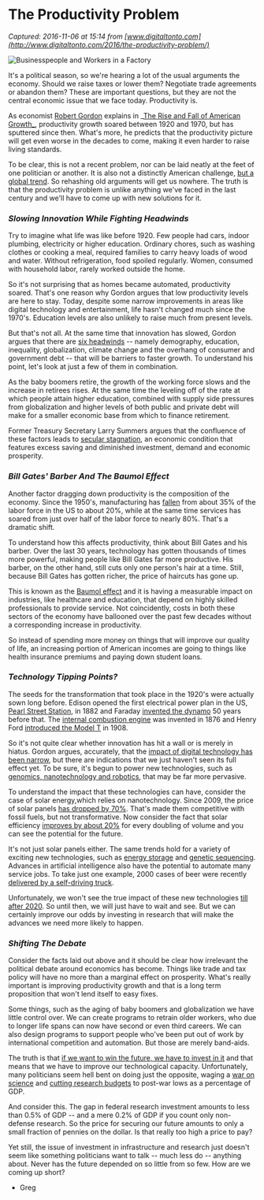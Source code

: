 # The Productivity Problem

_Captured: 2016-11-06 at 15:14 from [www.digitaltonto.com](http://www.digitaltonto.com/2016/the-productivity-problem/)_

![Businesspeople and Workers in a Factory](http://www.digitaltonto.com/wp-content/uploads/2016/11/Factory-executives-e1478391055320.jpg)

It's a political season, so we're hearing a lot of the usual arguments the economy. Should we raise taxes or lower them? Negotiate trade agreements or abandon them? These are important questions, but they are not the central economic issue that we face today. Productivity is.

As economist [Robert Gordon](https://en.wikipedia.org/wiki/Robert_J._Gordon) explains in _[The Rise and Fall of American Growth_](http://amzn.to/2eI9XiZ), productivity growth soared between 1920 and 1970, but has sputtered since then. What's more, he predicts that the productivity picture will get even worse in the decades to come, making it even harder to raise living standards.

To be clear, this is not a recent problem, nor can be laid neatly at the feet of one politician or another. It is also not a distinctly American challenge, [but a global trend](http://www.treasury.gov.au/PublicationsAndMedia/Publications/2013/Economic-Roundup-Issue-2/Economic-Roundup/Slowing-productivity-growth). So rehashing old arguments will get us nowhere. The truth is that the productivity problem is unlike anything we've faced in the last century and we'll have to come up with new solutions for it.

### **_Slowing Innovation While Fighting Headwinds_**

Try to imagine what life was like before 1920. Few people had cars, indoor plumbing, electricity or higher education. Ordinary chores, such as washing clothes or cooking a meal, required families to carry heavy loads of wood and water. Without refrigeration, food spoiled regularly. Women, consumed with household labor, rarely worked outside the home.

So it's not surprising that as homes became automated, productivity soared. That's one reason why Gordon argues that low productivity levels are here to stay. Today, despite some narrow improvements in areas like digital technology and entertainment, life hasn't changed much since the 1970's. Education levels are also unlikely to raise much from present levels.

But that's not all. At the same time that innovation has slowed, Gordon argues that there are [six headwinds](http://realmoney.thestreet.com/articles/10/10/2012/6-headwinds-apocalypse) -- namely demography, education, inequality, globalization, climate change and the overhang of consumer and government debt -- that will be barriers to faster growth. To understand his point, let's look at just a few of them in combination.

As the baby boomers retire, the growth of the working force slows and the increase in retirees rises. At the same time the leveling off of the rate at which people attain higher education, combined with supply side pressures from globalization and higher levels of both public and private debt will make for a smaller economic base from which to finance retirement.

Former Treasury Secretary Larry Summers argues that the confluence of these factors leads to [secular stagnation](http://larrysummers.com/2016/02/17/the-age-of-secular-stagnation/), an economic condition that features excess saving and diminished investment, demand and economic prosperity.

### **_Bill Gates' Barber And The Baumol Effect_**

Another factor dragging down productivity is the composition of the economy. Since the 1950's, manufacturing has [fallen](https://www.minnpost.com/macro-micro-minnesota/2012/02/history-lessons-understanding-decline-manufacturing) from about 35% of the labor force in the US to about 20%, while at the same time services has soared from just over half of the labor force to nearly 80%. That's a dramatic shift.

To understand how this affects productivity, think about Bill Gates and his barber. Over the last 30 years, technology has gotten thousands of times more powerful, making people like Bill Gates far more productive. His barber, on the other hand, still cuts only one person's hair at a time. Still, because Bill Gates has gotten richer, the price of haircuts has gone up.

This is known as the [Baumol effect](https://en.wikipedia.org/wiki/Baumol%27s_cost_disease) and it is having a measurable impact on industries, like healthcare and education, that depend on highly skilled professionals to provide service. Not coincidently, costs in both these sectors of the economy have ballooned over the past few decades without a corresponding increase in productivity.

So instead of spending more money on things that will improve our quality of life, an increasing portion of American incomes are going to things like health insurance premiums and paying down student loans.

### **_Technology Tipping Points?_**

The seeds for the transformation that took place in the 1920's were actually sown long before. Edison opened the first electrical power plan in the US, [Pearl Street Station](https://en.wikipedia.org/wiki/Pearl_Street_Station), in 1882 and Faraday [invented the dynamo](https://en.wikipedia.org/wiki/Dynamo) 50 years before that. The [internal combustion engine](https://en.wikipedia.org/wiki/Internal_combustion_engine) was invented in 1876 and Henry Ford [introduced the Model T](https://en.wikipedia.org/wiki/Ford_Model_T) in 1908.

So it's not quite clear whether innovation has hit a wall or is merely in hiatus. Gordon argues, accurately, that the [impact of digital technology has been narrow](http://www.digitaltonto.com/2016/is-digital-technology-really-making-us-any-better-off/), but there are indications that we just haven't seen its full effect yet. To be sure, it's begun to power new technologies, such as [genomics, nanotechnology and robotics](http://www.digitaltonto.com/2016/the-3-big-technologies-to-watch-over-the-next-decade-genomics-nanotechnology-and-robotics/), that may be far more pervasive.

To understand the impact that these technologies can have, consider the case of solar energy,which relies on nanotechnology. Since 2009, the price of solar panels [has dropped by 70%](http://news.nationalgeographic.com/energy/2015/10/151002-solar-energy-sees-eye-popping-price-drops/). That's made them competitive with fossil fuels, but not transformative. Now consider the fact that solar efficiency [improves by about 20%](https://en.wikipedia.org/wiki/Swanson%27s_law) for every doubling of volume and you can see the potential for the future.

It's not just solar panels either. The same trends hold for a variety of exciting new technologies, such as [energy storage](http://www.digitaltonto.com/2016/why-energy-storage-may-be-the-most-important-technology-in-the-world-right-now/) and [genetic sequencing](http://www.digitaltonto.com/2011/the-ultimate-code/). Advances in artificial intelligence also have the potential to automate many service jobs. To take just one example, 2000 cases of beer were recently [delivered by a self-driving truck](https://www.technologyreview.com/s/602725/ottos-self-driving-18-wheeler-has-made-its-first-delivery/).

Unfortunately, we won't see the true impact of these new technologies [till after 2020](http://www.digitaltonto.com/2016/why-2020-is-shaping-up-to-be-a-pivotal-year/). So until then, we will just have to wait and see. But we can certainly improve our odds by investing in research that will make the advances we need more likely to happen.

### **_Shifting The Debate_**

Consider the facts laid out above and it should be clear how irrelevant the political debate around economics has become. Things like trade and tax policy will have no more than a marginal effect on prosperity. What's really important is improving productivity growth and that is a long term proposition that won't lend itself to easy fixes.

Some things, such as the aging of baby boomers and globalization we have little control over. We can create programs to retrain older workers, who due to longer life spans can now have second or even third careers. We can also design programs to support people who've been put out of work by international competition and automation. But those are merely band-aids.

The truth is that [if we want to win the future, we have to invest in it](http://www.digitaltonto.com/2014/you-can-only-win-the-future-if-you-invest-in-it/) and that means that we have to improve our technological capacity. Unfortunately, many politicians seem hell bent on doing just the opposite, waging a [war on science](http://www.digitaltonto.com/2015/the-war-on-science/) and [cutting research budgets](http://www.aaas.org/sites/default/files/RDGDP%3B.jpg) to post-war lows as a percentage of GDP.

And consider this. The gap in federal research investment amounts to less than 0.5% of GDP -- and a mere 0.2% of GDP if you count only non-defense research. So the price for securing our future amounts to only a small fraction of pennies on the dollar. Is that really too high a price to pay?

Yet still, the issue of investment in infrastructure and research just doesn't seem like something politicians want to talk -- much less do -- anything about. Never has the future depended on so little from so few. How are we coming up short?

- Greg
